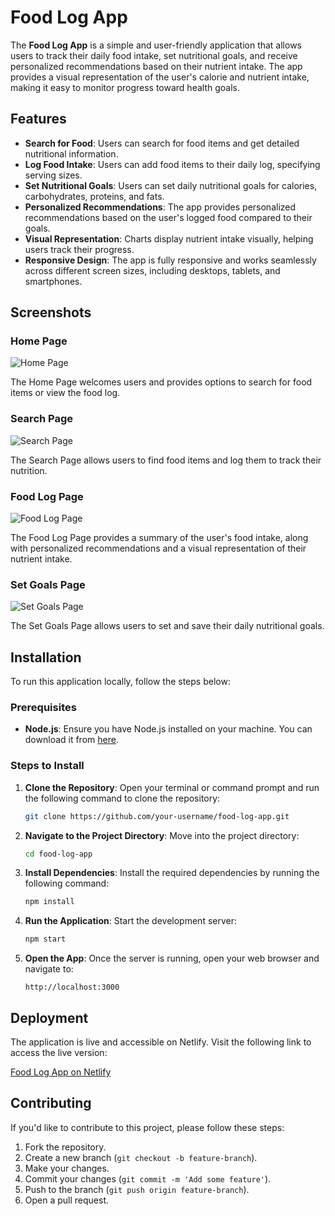
# Food Log App


The **Food Log App** is a simple and user-friendly application that allows users to track their daily food intake, set nutritional goals, and receive personalized recommendations based on their nutrient intake. The app provides a visual representation of the user's calorie and nutrient intake, making it easy to monitor progress toward health goals.

## Features

- **Search for Food**: Users can search for food items and get detailed nutritional information.
- **Log Food Intake**: Users can add food items to their daily log, specifying serving sizes.
- **Set Nutritional Goals**: Users can set daily nutritional goals for calories, carbohydrates, proteins, and fats.
- **Personalized Recommendations**: The app provides personalized recommendations based on the user's logged food compared to their goals.
- **Visual Representation**: Charts display nutrient intake visually, helping users track their progress.
- **Responsive Design**: The app is fully responsive and works seamlessly across different screen sizes, including desktops, tablets, and smartphones.

## Screenshots

### Home Page
![Home Page](https://github.com/user-attachments/assets/5130930a-840d-4f90-8743-218267068e60)

The Home Page welcomes users and provides options to search for food items or view the food log.

### Search Page
![Search Page](https://github.com/user-attachments/assets/8b53d2f7-f06a-44cd-8f89-ec12bc35ab25)

The Search Page allows users to find food items and log them to track their nutrition.

### Food Log Page
![Food Log Page](https://github.com/user-attachments/assets/6d668b61-a0e5-4a3e-9427-99b5d2867146)

The Food Log Page provides a summary of the user's food intake, along with personalized recommendations and a visual representation of their nutrient intake.

### Set Goals Page
![Set Goals Page](https://github.com/user-attachments/assets/b66d3951-ce57-4118-bfc4-197996c1cae1)

The Set Goals Page allows users to set and save their daily nutritional goals.

## Installation

To run this application locally, follow the steps below:

### Prerequisites

- **Node.js**: Ensure you have Node.js installed on your machine. You can download it from [here](https://nodejs.org/).

### Steps to Install

1. **Clone the Repository**:
   Open your terminal or command prompt and run the following command to clone the repository:

   ```bash
   git clone https://github.com/your-username/food-log-app.git
   ```

2. **Navigate to the Project Directory**:
   Move into the project directory:

   ```bash
   cd food-log-app
   ```

3. **Install Dependencies**:
   Install the required dependencies by running the following command:

   ```bash
   npm install
   ```

4. **Run the Application**:
   Start the development server:

   ```bash
   npm start
   ```

5. **Open the App**:
   Once the server is running, open your web browser and navigate to:

   ```
   http://localhost:3000
   ```

## Deployment

The application is live and accessible on Netlify. Visit the following link to access the live version:

[Food Log App on Netlify](https://illustrious-narwhal-496cf6.netlify.app/)

## Contributing

If you'd like to contribute to this project, please follow these steps:

1. Fork the repository.
2. Create a new branch (`git checkout -b feature-branch`).
3. Make your changes.
4. Commit your changes (`git commit -m 'Add some feature'`).
5. Push to the branch (`git push origin feature-branch`).
6. Open a pull request.

